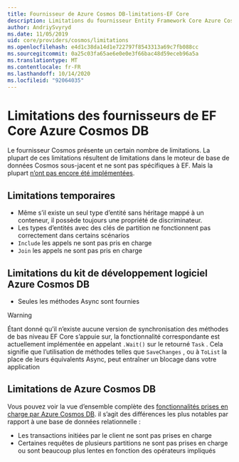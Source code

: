 ```yaml
---
title: Fournisseur de Azure Cosmos DB-limitations-EF Core
description: Limitations du fournisseur Entity Framework Core Azure Cosmos DB par rapport à d’autres fournisseurs
author: AndriySvyryd
ms.date: 11/05/2019
uid: core/providers/cosmos/limitations
ms.openlocfilehash: e4d1c38da14d1e722797f8543313a69c7fb088cc
ms.sourcegitcommit: 0a25c03fa65ae6e0e0e3f66bac48d59eceb96a5a
ms.translationtype: MT
ms.contentlocale: fr-FR
ms.lasthandoff: 10/14/2020
ms.locfileid: "92064035"
---
```

# <a name="ef-core-azure-cosmos-db-provider-limitations"></a>Limitations des fournisseurs de EF Core Azure Cosmos DB

Le fournisseur Cosmos présente un certain nombre de limitations. La plupart de ces limitations résultent de limitations dans le moteur de base de données Cosmos sous-jacent et ne sont pas spécifiques à EF. Mais la plupart [n’ont pas encore été implémentées](https://github.com/aspnet/EntityFrameworkCore/issues?page=1&q=is%3Aissue+is%3Aopen+Cosmos+in%3Atitle+label%3Atype-enhancement+sort%3Areactions-%2B1-desc).

## <a name="temporary-limitations"></a>Limitations temporaires

- Même s’il existe un seul type d’entité sans héritage mappé à un conteneur, il possède toujours une propriété de discriminateur.
- Les types d’entités avec des clés de partition ne fonctionnent pas correctement dans certains scénarios
- `Include` les appels ne sont pas pris en charge
- `Join` les appels ne sont pas pris en charge

## <a name="azure-cosmos-db-sdk-limitations"></a>Limitations du kit de développement logiciel Azure Cosmos DB

- Seules les méthodes Async sont fournies

> [!WARNING]
> Étant donné qu’il n’existe aucune version de synchronisation des méthodes de bas niveau EF Core s’appuie sur, la fonctionnalité correspondante est actuellement implémentée en appelant `.Wait()` sur le retourné `Task` . Cela signifie que l’utilisation de méthodes telles que `SaveChanges` , ou à `ToList` la place de leurs équivalents Async, peut entraîner un blocage dans votre application

## <a name="azure-cosmos-db-limitations"></a>Limitations de Azure Cosmos DB

Vous pouvez voir la vue d’ensemble complète des [fonctionnalités prises en charge par Azure Cosmos DB](/azure/cosmos-db/modeling-data). il s’agit des différences les plus notables par rapport à une base de données relationnelle :

- Les transactions initiées par le client ne sont pas prises en charge
- Certaines requêtes de plusieurs partitions ne sont pas prises en charge ou sont beaucoup plus lentes en fonction des opérateurs impliqués

